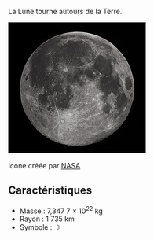 La Lune tourne autours de la Terre.

![Lune.jpg](Lune.jpg)

Icone créée par [NASA]( https://fr.wikipedia.org/wiki/Soleil#/media/Fichier:Solar_prominence_from_STEREO_spacecraft_September_29,_2008.jpg ) 

## Caractéristiques

- Masse : 7,347 7 × 10<sup>22</sup> kg
- Rayon : 1 735 km
- Symbole : &#x263D;


